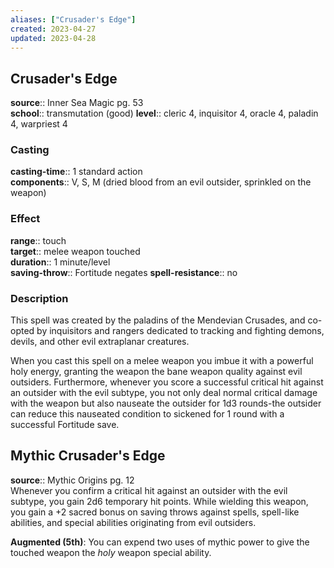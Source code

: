 ```yaml
---
aliases: ["Crusader's Edge"]
created: 2023-04-27
updated: 2023-04-28
---
```


## Crusader's Edge

**source**:: Inner Sea Magic pg. 53  
**school**:: transmutation (good)
**level**:: cleric 4, inquisitor 4, oracle 4, paladin 4, warpriest 4

### Casting

**casting-time**:: 1 standard action  
**components**:: V, S, M (dried blood from an evil outsider, sprinkled on the weapon)

### Effect

**range**:: touch  
**target**:: melee weapon touched  
**duration**:: 1 minute/level  
**saving-throw**:: Fortitude negates
**spell-resistance**:: no

### Description

This spell was created by the paladins of the Mendevian Crusades, and co-opted by inquisitors and rangers dedicated to tracking and fighting demons, devils, and other evil extraplanar creatures.  
  
When you cast this spell on a melee weapon you imbue it with a powerful holy energy, granting the weapon the bane weapon quality against evil outsiders. Furthermore, whenever you score a successful critical hit against an outsider with the evil subtype, you not only deal normal critical damage with the weapon but also nauseate the outsider for 1d3 rounds-the outsider can reduce this nauseated condition to sickened for 1 round with a successful Fortitude save.

## Mythic Crusader's Edge

**source**:: Mythic Origins pg. 12  
Whenever you confirm a critical hit against an outsider with the evil subtype, you gain 2d6 temporary hit points. While wielding this weapon, you gain a +2 sacred bonus on saving throws against spells, spell-like abilities, and special abilities originating from evil outsiders.  
  
**Augmented (5th)**: You can expend two uses of mythic power to give the touched weapon the *holy* weapon special ability.
